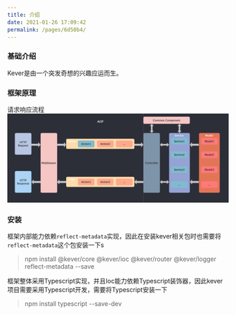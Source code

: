```yaml
---
title: 介绍
date: 2021-01-26 17:09:42
permalink: /pages/6d50b4/
---
```

### 基础介绍
Kever是由一个突发奇想的兴趣应运而生。


### 框架原理
请求响应流程
![框架原理](../../.vuepress/public/assets/img/principle.png)

### 安装

框架内部能力依赖`reflect-metadata`实现，因此在安装kever相关包时也需要将`reflect-metadata`这个包安装一下s

> npm install @kever/core @kever/ioc @kever/router @kever/logger reflect-metadata --save

框架整体采用Typescript实现，并且Ioc能力依赖Typescript装饰器，因此kever项目需要采用Typescript开发，需要将Typescript安装一下

> npm install typescript --save-dev